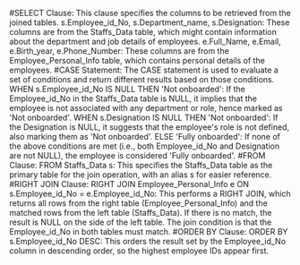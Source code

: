 #SELECT Clause:
This clause specifies the columns to be retrieved from the joined tables.
s.Employee_id_No, s.Department_name, s.Designation: These columns are from the Staffs_Data table, which might contain information about the department and job details of employees.
e.Full_Name, e.Email, e.Birth_year, e.Phone_Number: These columns are from the Employee_Personal_Info table, which contains personal details of the employees.
#CASE Statement:
The CASE statement is used to evaluate a set of conditions and return different results based on those conditions.
WHEN s.Employee_id_No IS NULL THEN 'Not onboarded': If the Employee_id_No in the Staffs_Data table is NULL, it implies that the employee is not associated with any department or role, hence marked as 'Not onboarded'.
WHEN s.Designation IS NULL THEN 'Not onboarded': If the Designation is NULL, it suggests that the employee's role is not defined, also marking them as 'Not onboarded'.
ELSE 'Fully onboarded': If none of the above conditions are met (i.e., both Employee_id_No and Designation are not NULL), the employee is considered 'Fully onboarded'.
#FROM Clause:
FROM Staffs_Data s: This specifies the Staffs_Data table as the primary table for the join operation, with an alias s for easier reference.
#RIGHT JOIN Clause:
RIGHT JOIN Employee_Personal_Info e ON s.Employee_id_No = e.Employee_id_No: This performs a RIGHT JOIN, which returns all rows from the right table (Employee_Personal_Info) and the matched rows from the left table (Staffs_Data). If there is no match, the result is NULL on the side of the left table.
The join condition is that the Employee_id_No in both tables must match.
#ORDER BY Clause:
ORDER BY s.Employee_id_No DESC: This orders the result set by the Employee_id_No column in descending order, so the highest employee IDs appear first.
